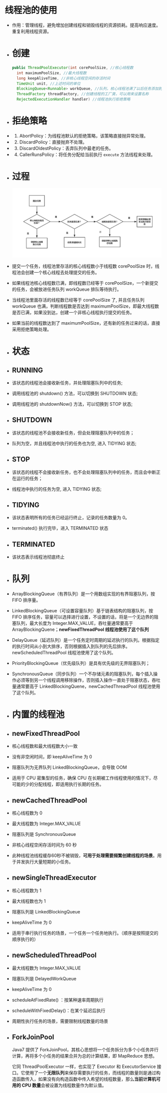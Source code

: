 # 线程池的使用
- 作用：管理线程，避免增加创建线程和销毁线程的资源损耗。提高响应速度。重复利用线程资源。
- # 创建
  
  ```java
  public ThreadPoolExecutor(int corePoolSize, //核心线程数
    int maximumPoolSize, //最大线程数
    long keepAliveTime, //非核心线程空闲的存活时间
    TimeUnit unit, //上述时间的单位
    BlockingQueue<Runnable> workQueue, //队列，核心线程池满了以后任务添加到队列中
    ThreadFactory threadFactory, //创建线程的工厂类，可以用来设置名称
    RejectedExecutionHandler handler) //线程池执行拒绝策略
  ```
- # 拒绝策略
- 1. AbortPolicy：为线程池默认的拒绝策略，该策略直接抛异常处理。
- 2. DiscardPolicy：直接抛弃不处理。
- 3. DiscardOldestPolicy：丢弃队列中最老的任务。
- 4. CallerRunsPolicy：将任务分配给当前执行 `execute` 方法线程来处理。
- # 过程
  ![image.png](../assets/image_1692169168302_0.png)
- 提交一个任务，线程池里存活的核心线程数小于线程数 corePoolSize 时，线程池会创建一个核心线程去处理提交的任务。
- 如果线程池核心线程数已满，即线程数已经等于 corePoolSize，一个新提交的任务，会被放进任务队列 workQueue 排队等待执行。
- 当线程池里面存活的线程数已经等于 corePoolSize 了, 并且任务队列 workQueue 也满，判断线程数是否达到 maximumPoolSize，即最大线程数是否已满，如果没到达，创建一个非核心线程执行提交的任务。
- 如果当前的线程数达到了 maximumPoolSize，还有新的任务过来的话，直接采用拒绝策略处理。
- # 状态
- ## RUNNING
- 该状态的线程池会接收新任务，并处理阻塞队列中的任务;
- 调用线程池的 shutdown() 方法，可以切换到 SHUTDOWN 状态;
- 调用线程池的 shutdownNow() 方法，可以切换到 STOP 状态;
- ## SHUTDOWN
- 该状态的线程池不会接收新任务，但会处理阻塞队列中的任务；
- 队列为空，并且线程池中执行的任务也为空, 进入 TIDYING 状态;
- ## STOP
- 该状态的线程不会接收新任务，也不会处理阻塞队列中的任务，而且会中断正在运行的任务；
- 线程池中执行的任务为空, 进入 TIDYING 状态;
- ## TIDYING
- 该状态表明所有的任务已经运行终止，记录的任务数量为 0。
- terminated() 执行完毕，进入 TERMINATED 状态
- ## TERMINATED
- 该状态表示线程池彻底终止
- # 队列
- ArrayBlockingQueue（有界队列）是一个用数组实现的有界阻塞队列，按 FIFO 排序量。
- LinkedBlockingQueue（可设置容量队列）基于链表结构的阻塞队列，按 FIFO 排序任务，容量可以选择进行设置，不设置的话，将是一个无边界的阻塞队列，最大长度为 Integer.MAX_VALUE，吞吐量通常要高于 ArrayBlockingQuene；**newFixedThreadPool 线程池使用了这个队列**
- DelayQueue（延迟队列）是一个任务定时周期的延迟执行的队列。根据指定的执行时间从小到大排序，否则根据插入到队列的先后排序。newScheduledThreadPool 线程池使用了这个队列。
- PriorityBlockingQueue（优先级队列）是具有优先级的无界阻塞队列；
- SynchronousQueue（同步队列）一个不存储元素的阻塞队列，每个插入操作必须等到另一个线程调用移除操作，否则插入操作一直处于阻塞状态，吞吐量通常要高于 LinkedBlockingQuene，newCachedThreadPool 线程池使用了这个队列。
- # 内置的线程池
- ## newFixedThreadPool
- 核心线程数和最大线程数大小一致
- 没有非空闲时间，即 keepAliveTime 为 0
- 阻塞队列为无界队列 LinkedBlockingQueue，会导致 OOM
- 适用于 CPU 密集型的任务，确保 CPU 在长期被工作线程使用的情况下，尽可能的少的分配线程，即适用执行长期的任务。
- ## newCachedThreadPool
- 核心线程数为 0
- 最大线程数为 Integer.MAX_VALUE
- 阻塞队列是 SynchronousQueue
- 非核心线程空闲存活时间为 60 秒
- 此种线程池线程缓存60秒不被销毁，**可用于处理需要频繁创建线程的场景**。用于并发执行大量短期的小任务。
- ## newSingleThreadExecutor
- 核心线程数为 1
- 最大线程数也为 1
- 阻塞队列是 LinkedBlockingQueue
- keepAliveTime 为 0
- 适用于串行执行任务的场景，一个任务一个任务地执行。（顺序是按照提交的顺序执行的）
- ## newScheduledThreadPool
- 最大线程数为 Integer.MAX_VALUE
- 阻塞队列是 DelayedWorkQueue
- keepAliveTime 为 0
- scheduleAtFixedRate() ：按某种速率周期执行
- scheduleWithFixedDelay()：在某个延迟后执行
- 周期性执行任务的场景，需要限制线程数量的场景
- ## ForkJoinPool
  
  Java7 提供了 ForkJoinPool，其核心思想将一个任务拆分为多个小任务并行计算，再将多个小任务的结果合并为总的计算结果，即 MapReduce 思想。
  
  它同 ThreadPoolExecutor 一样，也实现了 Executor 和 ExecutorService 接口。它使用了一个**无限队列**来保存需要执行的任务，而线程的数量则是通过构造函数传入，如果没有向构造函数中传入希望的线程数量，那么**当前计算机可用的 CPU 数量**会被设置为线程数量作为默认值。